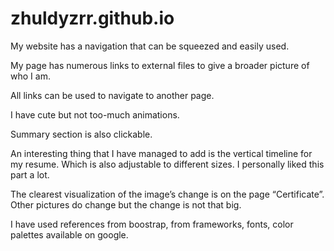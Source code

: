 # zhuldyzrr.github.io

My website has a navigation that can be squeezed and easily used. 

My page has numerous links to external files to give a broader picture of who I am.

All links can be used to navigate to another page. 

I have cute but not too-much animations.

Summary section is also clickable. 

An interesting thing that I have managed to add is the vertical timeline for my resume. Which is also adjustable to different sizes. I personally liked this part a lot.

The clearest visualization of the image’s change is on the page “Certificate”. 
Other pictures do change but the change is not that big.

I have used references from boostrap, from frameworks, fonts, color palettes available on google. 
